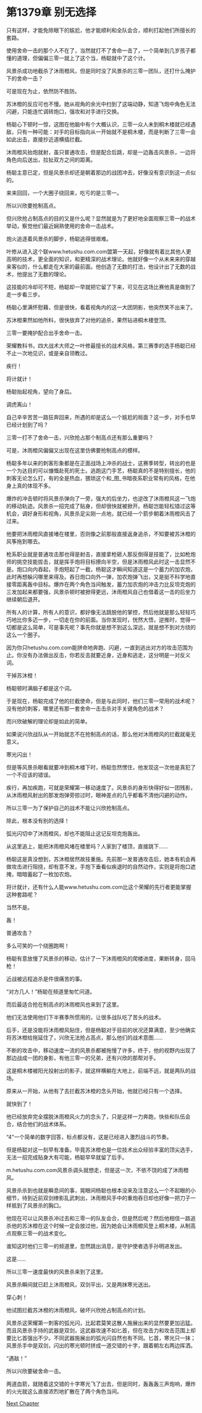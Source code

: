 # 第1379章 别无选择

只有这样，才能免除眼下的尴尬，他才能顺利和全队会合，顺利打起他们所擅长的套路。

使用舍命一击的那个人不在了，当然就打不了舍命一击了，一个简单到几岁孩子都懂的道理，但偏偏三零一就上了这个当，杨聪就中了这个计。

风景杀成功地截杀了沐雨橙风，但是同时没了风景杀的三零一团队，还打什么掩护下的舍命一击？

可是现在为止，依然防不胜防。

苏沐橙的反应可也不慢。她从视角的余光中扫到了这端动静，知道飞炮中角色无法闪避，只能连忙调转炮口，强攻和对手进行交换。

杨聪心下顿时一惊，这图在他脑中有个大概认识，三零一众人未到桐木楼就已经遇敌，只有一种可能：对手的目标指向从一开始就不是桐木楼，而是判断了三零一会如此出击，直接抄近道横插拦截。

沐雨橙风抬炮就射，虽只普通攻击，但是配合后跳，却是一边轰击风景杀，一边将角色向后送出，拉扯双方之间的距离。

杨聪主意已定，但是风景杀却还是朝着那边的战团冲去，好像没有意识到这一点似的。

来来回回，一个大圈子绕回来，吃亏的是三零一。

所以兴欣要抢制高点。

但兴欣抢占制高点的目的又是什么呢？显然就是为了更好地全面观察三零一的战术举动，察觉他们最近娴熟使用的舍命一击战术。

炮火追逐着风景杀的脚步，杨聪逃得很艰难。

叶修从进入这个联www.hetushu.com.com盟第一天起，好像就有着比其他人更高明的技术，更全面的知识，和更精深的战术理论。他就好像一个从未来来的穿越来客似的，什么都走在大家的最前面。他创造了无数的打法，他设计出了无数的战术，他提出了无数的理论。

这技能的冷却可不短，杨聪却一早就把它留了下来，可见在这场比赛他真是做到了走一步看三步。

杨聪心里满怀慰藉，但是很快，看着视角内的这一大团阴影，他突然笑不出来了。

苏沐橙果然如他所料，很快放弃了对他的追杀，果然钻进桐木楼登顶。

三零一要掩护配合出手舍命一击。

荣耀教科书，四大战术大师之一叶修最擅长的战术风格，第三赛季的选手杨聪已经不止一次地见识，或是亲自领教过。

疾行！

将计就计！

杨聪抬起视角，望向了身后。

调虎离山！

自己辛辛苦苦一路狂奔回来，所遇的却是这么一个尴尬的局面？这一步，对手也早已经计划到了吗？

三零一打不了舍命一击，兴欣抢占那个制高点还有那么重要吗？

可是，沐雨橙风偏偏又出现在这里仿佛要抢制高点的模样。

杨聪多年以来的刺客形象都是在正面战场上冲杀的战士，这赛季转型，转出的也是一个为达目的可以慷慨赴死的死士。逃跑这门手艺，杨聪真的不是特别擅长，他的刺客无论怎么打，有的全是热血，猥琐这个和_图_书暗夜系职业常有的风格，在他身上真的体现不多。

爆炸的冲击顿时将风景杀弹向了一旁，强大的后坐力，也逆改了沐雨橙风这一飞炮的移动轨迹。风景杀一招完成了贴身，但却很快就被掀开。杨聪岂能轻松错过这等机会，调好身形和视角，风景杀足尖刚一点地，就已经一个箭步朝着沐雨橙风击了过来。

他要把沐雨橙风直接堵在楼里，否则像之前那般直接返身追杀，不知要被苏沐橙的风筝拖到哪去。

枪系职业就是普通攻击那也得是射击，直接拿枪砸人那反倒得是技能了，比如枪炮师的挑空技能拔击，就是挥手炮将目标撩向半空，但是沐雨橙风此时这一击显然不是。炮口向内吞起，手炮短起了一截，杨聪这才瞬间知道这是一个蓄力的加农炮，此时再想躲闪哪里来得及。吞日炮口向外一弹，加农炮弹飞出，又是挺不科学地直接零距离轰中目标。爆炸在两个角色当间触发，蓄力加农炮的冲击力比反坦克炮的三发加起来都要强，风景杀顿时被掀得更远，沐雨橙风自己也借着这一击的后坐力继续朝后退开。

所有人的计算，所有人的意识，都好像无法跳脱他的掌控，然后他就是那么轻轻巧巧地比你多迈一步，一切走在你的前面。当你发现时，恍然大悟，逆推时，觉得一切都是这么简单，可是事先呢？事先你就是想不到这么深远，就是想不到对方绕的这么一个圈子。

因为你只hetushu.com.com能拼命地奔跑、闪避，一直到逃出对方的攻击范围为止。你没有办法做出反击，你若反击就要近身，近身和逃走，这分明是一对反义词。

干掉苏沐橙！

杨聪顿时满脑子都是这个词。

于是现在，杨聪完成了他的拦截使命，但是与此同时，他们三零一常用的战术呢？没有他的刺客，哪里还有那一套舍命一击击杀对手关键角色的战术？

而兴欣破解的理论却是如此的简单。

如果说兴欣战队从一开始就志不在抢制高点的话，那么他对沐雨橙风的拦截就毫无意义。

寒光闪出！

但是等风景杀眼看就要冲到桐木楼下时，杨聪忽然愣住，他发现这一次他是真犯了一个不应该的错误。

疾行，再加疾跑，可就是荣耀第一移动速度了。风景杀的身形快得好似一团残影，从沐雨橙风射出的那发炮弹旁掠过时，眼神差点的几乎都看不清他闪避的动作。

所以三零一为了保护自己的战术不能让兴欣抢制高点。

除此，根本没有别的选择！

弧光闪切中了沐雨橙风，却也不能阻止这记反坦克炮轰出。

从这里追上，能把沐雨橙风堵在楼里吗？人家到了楼顶，直接跳下……

杨聪这是真没想到，苏沐橙居然故技重施。先前那一发普通攻击后，她本有机会再做攻击进行阻挠，却有意不发，手炮下垂看似疾退时的自然动作，实则是将炮口遮掩，暗暗蓄起了一枚加农炮。

将计就计，还有什么人能www.hetushu.com.com比这个荣耀的先行者更能掌握这种套路呢？

当然不是。

轰！

普通攻击？

多么可笑的一个绕圈跑啊！

杨聪有意放慢了风景杀的移动，估计了一下沐雨橙风的爬楼进度，果断转身，回马枪！

近战被远程追杀是件很痛苦的事。

“对方几人！”杨聪在频道里匆忙问道。

而后最适合抢在制高点的沐雨橙风也来到了这里。

他们无法使用他们下半赛季所惯用的，让很多战队吃了苦头的战术。

后手，还是没能将沐雨橙风贴住，但是杨聪对于目前的状况还算满意，至少他确实将苏沐橙给拖延住了，兴欣无法抢占高点，那么他们的战术意图……

不断的攻击中，移动速度一流的风景杀都被拖慢了许多，终于，他的视野内出现了那边战成一团的身影，有他三零一的兄弟，还有兴欣的那帮对手。

这是桐木楼被阳光投射出的影子，就这样横躺在大地上，前端不远，就是两队的战场。

原来从一开始，从他有了去拦截苏沐橙的念头开始，他就已经只有一个选择。

就快到了！

他已经放弃完全摆脱沐雨橙风火力的念头了，只是这样一力奔跑，快些和队伍会合，结合他们的战术体系。

“4”一个简单的数字回答，标点都没有，这是已经进入激烈战斗的节奏。

但是杨聪对这一刻早有准备。毕竟苏沐橙也是一位技术出众经验丰富的顶尖选手，无法一招完成贴身大有可能，杨聪早早就留了后手。

m.hetushu.com.com风景杀调头就想走，但是这一次，不依不饶的成了沐雨橙风。

风景杀杀到也就是瞬息间的事，晃眼间杨聪也根本没来及注意这么一个不起眼的小细节，待到近前双剑缭影乱武刺出，沐雨橙风手中的重炮吞日却也好像一把刀子一样抵到了风景杀的胸口。

他现在可以让风景杀冲过去和三零一的队友会合，但是然后呢？然后他相信一路追杀他的苏沐橙在这个时候一定会放过他，因为她会让沐雨橙风登上桐木楼，从制高点观察三零一的战术变化。

谁知这时他们三零一的频道里，忽然跳出消息，是守护使者选手孙明进发出。

这是……

所以三零一速度最快的风景杀来到了这里。

风景杀瞬间就已赶上沐雨橙风，双剑平出，又是两抹寒光送出。

穿心刺！

他试图拦截苏沐橙的沐雨橙风，破坏兴欣抢占制高点的计划。

风景杀这荣耀第一刺客的弧光闪，比起君莫笑这散人施展出来的显然要更加迅猛。而且风景杀手持的武器是双剑，这武器攻速不如匕首，但在攻击力和攻击范围上却要比匕首强出不少。不同武器施展出的弧光闪自然也有不同。匕首，寒光只一抹；风景杀手中是双剑，闪出的寒光顿时拼成一道交错的十字，跟着朝左右两边挥洒。

“遇敌！”

所以兴欣要破舍命一击。

两道血箭，就随着这交错的十字寒光飞了出去，但是同时，轰轰轰三声炮响，爆炸的火光就这么直接浓烈地扩散在了两个角色当间。



[Next Chapter](%E7%AC%AC1380%E7%AB%A0%20%E9%87%8D%E5%A4%8D%E6%95%88%E6%9E%9C.md)